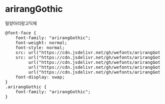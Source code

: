 # arirangGothic
밀양아리랑고딕체

<pre>
@font-face {
    font-family: "arirangGothic";
    font-weight: normal;
    font-style: normal;
    src: url("https://cdn.jsdelivr.net/gh/wefonts/arirangGothic/arirangGothic.eot");
    src: url("https://cdn.jsdelivr.net/gh/wefonts/arirangGothic/arirangGothic.eot?#iefix") format("embedded-opentype"),
         url("https://cdn.jsdelivr.net/gh/wefonts/arirangGothic/arirangGothic.woff2") format("woff2"),
         url("https://cdn.jsdelivr.net/gh/wefonts/arirangGothic/arirangGothic.woff") format("woff"),
         url("https://cdn.jsdelivr.net/gh/wefonts/arirangGothic/arirangGothic.ttf") format("truetype");
    font-display: swap;
}
.arirangGothic {
    font-family: "arirangGothic";
}
</pre>
